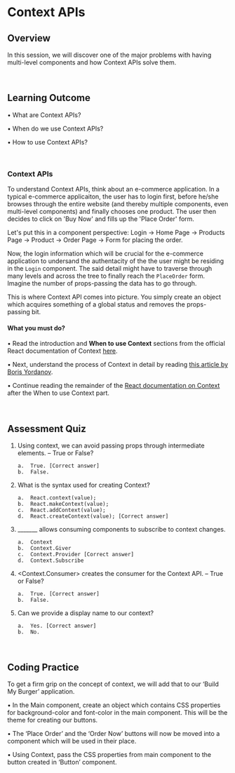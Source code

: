 # **Context APIs**

## Overview

In this session, we will discover one of the major problems with having multi-level components and how Context APIs solve them.

<br />

## Learning Outcome

•	What are Context APIs?

•	When do we use Context APIs?

•	How to use Context APIs?

<br />

### Context APIs

To understand Context APIs, think about an e-commerce application. In a typical e-commerce applicaiton, the user has to login first, before he/she browses through the entire website (and thereby multiple components, even multi-level components) and finally chooses one product. The user then decides to click on 'Buy Now' and fills up the 'Place Order' form.

Let's put this in a component perspective:
Login -> Home Page -> Products Page -> Product -> Order Page -> Form for placing the order.

Now, the login information which will be crucial for the e-commerce application to undersand the authentacity of the the user might be residing in the ```Login``` component. The said detail might have to traverse through many levels and across the tree to finally reach the ```PlaceOrder``` form. Imagine the number of props-passing the data has to go through. 

This is where Context API comes into picture. You simply create an object which acquires something of a global status and removes the props-passing bit.

#### What you must do?

•	Read the introduction and **When to use Context** sections from the official React documentation of Context [here](https://reactjs.org/docs/context.html). 

•	Next, understand the process of Context in detail by reading [this article by Boris Yordanov](https://www.toptal.com/react/react-context-api). 

•	Continue reading the remainder of the [React documentation on Context](https://reactjs.org/docs/context.html) after the When to use Context part.

<br />

## Assessment Quiz

1.	Using context, we can avoid passing props through intermediate elements. – True or False?

        a.	True. [Correct answer]
        b.	False.


2.	What is the syntax used for creating Context?

        a.	React.context(value);
        b.	React.makeContext(value);
        c.	React.addContext(value);
        d.	React.createContext(value); [Correct answer]


3.	_______ allows consuming components to subscribe to context changes.

        a.	Context
        b.	Context.Giver
        c.	Context.Provider [Correct answer]
        d.	Context.Subscribe


4.	<Context.Consumer> creates the consumer for the Context API. – True or False?

        a.	True. [Correct answer]
        b.	False.


5.	Can we provide a display name to our context?

        a.	Yes. [Correct answer]
        b.	No.

<br />

## Coding Practice

To get a firm grip on the concept of context, we will add that to our ‘Build My Burger’ application.

•	In the Main component, create an object which contains CSS properties for background-color and font-color in the main component. This will be the theme for creating our buttons.

•	The ‘Place Order’ and the ‘Order Now’ buttons will now be moved into a component which will be used in their place.

•	Using Context, pass the CSS properties from main component to the button created in ‘Button’ component.
